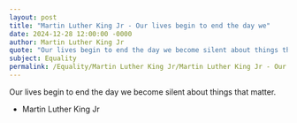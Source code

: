 ```yaml
---
layout: post
title: "Martin Luther King Jr - Our lives begin to end the day we"
date: 2024-12-28 12:00:00 -0000
author: Martin Luther King Jr
quote: "Our lives begin to end the day we become silent about things that matter."
subject: Equality
permalink: /Equality/Martin Luther King Jr/Martin Luther King Jr - Our lives begin to end the day we
---
```


Our lives begin to end the day we become silent about things that matter.

- Martin Luther King Jr

